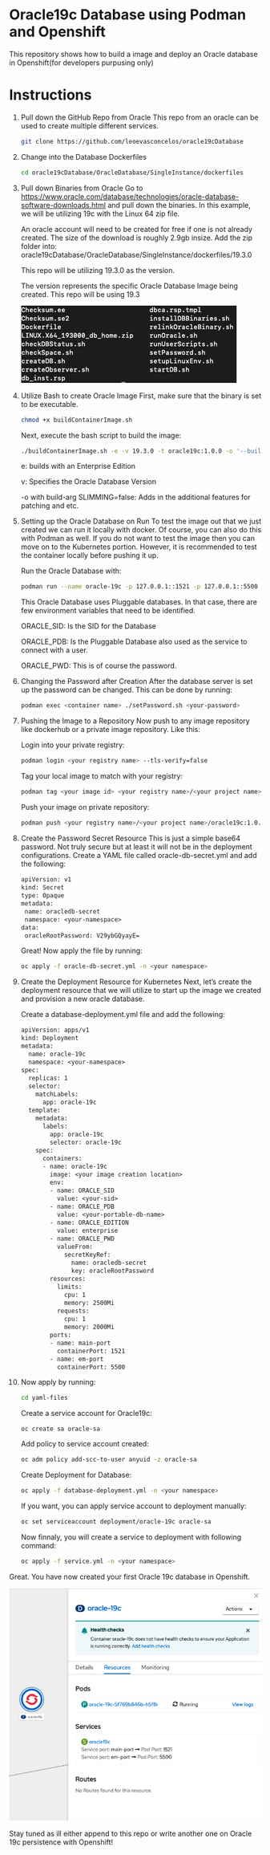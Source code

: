 # Oracle19c Database using Podman and Openshift
This repository shows how to build a image and deploy an Oracle database in Openshift(for developers purpusing only)
# Instructions

1. Pull down the GitHub Repo from Oracle 
    This repo from an oracle can be used to create multiple different services.
    ```bash
    git clone https://github.com/leoevasconcelos/oracle19cDatabase
    ```
2. Change into the Database Dockerfiles 
    ```bash
    cd oracle19cDatabase/OracleDatabase/SingleInstance/dockerfiles
    ```
3. Pull down Binaries from Oracle 
    Go to https://www.oracle.com/database/technologies/oracle-database-software-downloads.html and pull down the binaries. In this example, we will be utilizing 19c with the Linux 64 zip file.

    An oracle account will need to be created for free if one is not already created.
    The size of the download is roughly 2.9gb insize. Add the zip folder into: oracle19cDatabase/OracleDatabase/SingleInstance/dockerfiles/19.3.0

    This repo will be utilizing 19.3.0 as the version.

    The version represents the specific Oracle Database Image being created. This repo will be using 19.3

    ![](/images/2022-05-11-09-58-35.png)
4. Utilize Bash to create Oracle Image
    First, make sure that the binary is set to be executable.
    ```bash
    chmod +x buildContainerImage.sh
    ``` 
    
    Next, execute the bash script to build the image:
    
    ```bash
    ./buildContainerImage.sh -e -v 19.3.0 -t oracle19c:1.0.0 -o '--build-arg SLIMMING=false'
    ```
    
    e: builds with an Enterprise Edition

    v: Specifies the Oracle Database Version

    -o with build-arg SLIMMING=false: Adds in the additional features for patching and etc.

5. Setting up the Oracle Database on Run
    To test the image out that we just created we can run it locally with docker. Of course, you can also do this with Podman as well. If you do not want to test the image then you can move on to the Kubernetes portion. However, it is recommended to test the container locally before pushing it up.

    Run the Oracle Database with:

    ```bash
    podman run --name oracle-19c -p 127.0.0.1::1521 -p 127.0.0.1::5500 -e ORACLE_SID=ABC -e ORACLE_PDB=ABCPDB1 -e ORACLE_PWD=GoFor1t! oracle19c:1.0.0
    ```
    This Oracle Database uses Pluggable databases. In that case, there are few environment variables that need to be identified.

    ORACLE_SID: Is the SID for the Database

    ORACLE_PDB: Is the Pluggable Database also used as the service to connect with a user.

    ORACLE_PWD: This is of course the password.

6. Changing the Password after Creation
    After the database server is set up the password can be changed. This can be done by running:
    
    ```bash
    podman exec <container name> ./setPassword.sh <your-password>
    ```

7. Pushing the Image to a Repository
    Now push to any image repository like dockerhub or a private image repository. Like this:
    
    Login into your private registry:
    
    ```bash
    podman login <your registry name> --tls-verify=false
    ```
    Tag your local image to match with your registry:

    ```bash
    podman tag <your image id> <your registry name>/<your project name>/oracle19c:1.0.0
    ```

    Push your image on private repository:

    ```bash
    podman push <your registry name>/<your project name>/oracle19c:1.0.0 --tls-verify=false
    ```


8. Create the Password Secret Resource
    This is just a simple base64 password. Not truly secure but at least it will not be in the deployment configurations. Create a YAML file called oracle-db-secret.yml and add the following:

    ```
    apiVersion: v1
    kind: Secret
    type: Opaque
    metadata:
     name: oracledb-secret
     namespace: <your-namespace>
    data:
     oracleRootPassword: V29ybGQyayE=
    ```
    
    Great! Now apply the file by running:

    ```bash
    oc apply -f oracle-db-secret.yml -n <your namespace>
    ```

9. Create the Deployment Resource for Kubernetes
    Next, let’s create the deployment resource that we will utilize to start up the image we created and provision a new oracle database.

    Create a database-deployment.yml file and add the following:

    ```
    apiVersion: apps/v1
    kind: Deployment
    metadata:
      name: oracle-19c
      namespace: <your-namespace>
    spec:
      replicas: 1
      selector:
        matchLabels:
          app: oracle-19c
      template:
        metadata:
          labels:
            app: oracle-19c
            selector: oracle-19c
        spec:
          containers:
          - name: oracle-19c
            image: <your image creation location>
            env:
            - name: ORACLE_SID
              value: <your-sid>
            - name: ORACLE_PDB
              value: <your-portable-db-name>
            - name: ORACLE_EDITION
              value: enterprise
            - name: ORACLE_PWD
              valueFrom:
                secretKeyRef:
                  name: oracledb-secret
                  key: oracleRootPassword
            resources:
              limits:
                cpu: 1
                memory: 2500Mi
              requests:
                cpu: 1
                memory: 2000Mi
            ports:
            - name: main-port
              containerPort: 1521
            - name: em-port
              containerPort: 5500
    ```

10. Now apply by running:

    ```bash
    cd yaml-files
    ```

    Create a service account for Oracle19c:
    
    ```bash
    oc create sa oracle-sa
    ```

    Add policy to service account created:

    ```bash
    oc adm policy add-scc-to-user anyuid -z oracle-sa
    ```

    Create Deployment for Database:

    ```bash
    oc apply -f database-deployment.yml -n <your namespace>
    ```
    If you want, you can apply service account to deployment manually:
    
    ```bash
    oc set serviceaccount deployment/oracle-19c oracle-sa
    ```
    Now finnaly, you will create a service to deployment with following command:

    ```bash
    oc apply -f service.yml -n <your namespace>
    ```

Great. You have now created your first Oracle 19c database in Openshift. 

![](/images/2022-05-11-16-51-09.png)

Stay tuned as ill either append to this repo or write another one on Oracle 19c persistence with Openshift!

